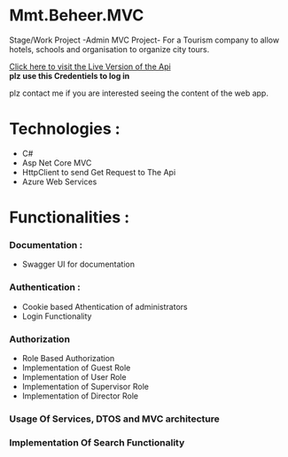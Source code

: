 # Mmt.Beheer.MVC
 Stage/Work Project -Admin MVC Project- For a Tourism company to allow hotels, schools and organisation to organize city tours.
  
<a href="https://mmt-beheer-mvc.azurewebsites.net/" target="_blank">Click here to visit the Live Version of the Api</a> 
</br><b>plz use this Credentiels to log in </b></br>

plz contact me if you are interested seeing the content of the web app.
  
<h1>Technologies : </h1>
<ul>
  <li>C#</li>
  <li>Asp Net Core MVC</li>
  <li>HttpClient to send Get Request to The Api</li>
  <li>Azure Web Services</li>
</ul>

<h1>Functionalities : </h1>

<h3>Documentation : </h3>
<ul>
  <li>Swagger UI for documentation</li>
</ul>

<h3>Authentication : </h3>
    <ul>
      <li>Cookie based Athentication of administrators</li>
      <li>Login Functionality</li>
    </ul>
    
<h3>Authorization</h3>
  <ul>
    <li>Role Based Authorization</li>
    <li>Implementation of Guest Role</li>
    <li>Implementation of User Role</li>
    <li>Implementation of Supervisor Role</li>
    <li>Implementation of Director Role</li>
  </ul>
  
<h3>Usage Of Services, DTOS and MVC architecture</h3>

<h3>Implementation Of Search Functionality</h3>


